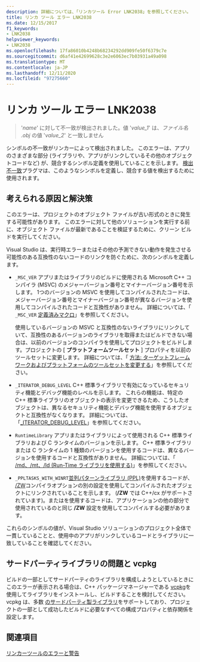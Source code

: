 ```yaml
---
description: 詳細については、「リンカツール Error LNK2038」を参照してください。
title: リンカ ツール エラー LNK2038
ms.date: 12/15/2017
f1_keywords:
- LNK2038
helpviewer_keywords:
- LNK2038
ms.openlocfilehash: 17fa86010b4248b68234292dd909fe50f6379c7e
ms.sourcegitcommit: d6af41e42699628c3e2e6063ec7b03931a49a098
ms.translationtype: MT
ms.contentlocale: ja-JP
ms.lasthandoff: 12/11/2020
ms.locfileid: "97275660"
---
```

# <a name="linker-tools-error-lnk2038"></a>リンカ ツール エラー LNK2038

> '*name*' に対して不一致が検出されました。値 '*value_1*' は、*ファイル名 .obj* の値 '*value_2*' と一致しません

シンボルの不一致がリンカーによって検出されました。 このエラーは、アプリのさまざまな部分 (ライブラリや、アプリがリンクしているその他のオブジェクトコードなど) が、競合するシンボル定義を使用していることを示します。 [検出不一致](../../preprocessor/detect-mismatch.md)プラグマは、このようなシンボルを定義し、競合する値を検出するために使用されます。

## <a name="possible-causes-and-solutions"></a>考えられる原因と解決策

このエラーは、プロジェクトのオブジェクト ファイルが古い形式のときに発生する可能性があります。 このエラーに対して他のソリューションを実行する前に、オブジェクト ファイルが最新であることを検証するために、クリーン ビルドを実行してください。

Visual Studio は、実行時エラーまたはその他の予測できない動作を発生させる可能性のある互換性のないコードのリンクを防ぐために、次のシンボルを定義します。

- `_MSC_VER` アプリまたはライブラリのビルドに使用される Microsoft C++ コンパイラ (MSVC) のメジャーバージョン番号とマイナーバージョン番号を示します。 1つのバージョンの MSVC を使用してコンパイルされたコードは、メジャーバージョン番号とマイナーバージョン番号が異なるバージョンを使用してコンパイルされたコードと互換性がありません。 詳細については、「 `_MSC_VER` [定義済みマクロ](../../preprocessor/predefined-macros.md)」を参照してください。

   使用しているバージョンの MSVC と互換性のないライブラリにリンクしていて、互換性のあるバージョンのライブラリを取得またはビルドできない場合は、以前のバージョンのコンパイラを使用してプロジェクトをビルドします。プロジェクトの [ **プラットフォームツールセット** ] プロパティを以前のツールセットに変更します。 詳細については、「 [方法: ターゲットフレームワークおよびプラットフォームのツールセットを変更する](../../build/how-to-modify-the-target-framework-and-platform-toolset.md)」を参照してください。

- `_ITERATOR_DEBUG_LEVEL` C++ 標準ライブラリで有効になっているセキュリティ機能とデバッグ機能のレベルを示します。 これらの機能は、特定の C++ 標準ライブラリのオブジェクトの表示を変更できるため、こうしたオブジェクトは、異なるセキュリティ機能とデバッグ機能を使用するオブジェクトと互換性がなくなります。 詳細については、「[_ITERATOR_DEBUG_LEVEL](../../standard-library/iterator-debug-level.md)」を参照してください。

- `RuntimeLibrary` アプリまたはライブラリによって使用される C++ 標準ライブラリおよび C ランタイムのバージョンを示します。 C++ 標準ライブラリまたは C ランタイムの 1 種類のバージョンを使用するコードは、異なるバージョンを使用するコードと互換性がありません。 詳細については、「 [/md、/mt、/ld (Run-Time ライブラリを使用する)](../../build/reference/md-mt-ld-use-run-time-library.md)」を参照してください。

- `_PPLTASKS_WITH_WINRT`[並列パターンライブラリ (PPL)](../../parallel/concrt/parallel-patterns-library-ppl.md)を使用するコードが、 [/ZW](../../build/reference/zw-windows-runtime-compilation.md)コンパイラオプションの別の設定を使用してコンパイルされたオブジェクトにリンクされていることを示します。 (**/ZW** では C++/cx がサポートされています)。またはを使用するコードは、アプリケーションの他の部分で使用されているのと同じ **/ZW** 設定を使用してコンパイルする必要があります。

これらのシンボルの値が、Visual Studio ソリューションのプロジェクト全体で一貫していることと、使用中のアプリがリンクしているコードとライブラリに一致していることを確認してください。

## <a name="third-party-library-issues-and-vcpkg"></a>サードパーティライブラリの問題と vcpkg

ビルドの一部としてサードパーティのライブラリを構成しようとしているときにこのエラーが表示される場合は、C++ パッケージマネージャーである [vcpkg](../../build/vcpkg.md)を使用してライブラリをインストールし、ビルドすることを検討してください。 vcpkg は、多数 [のサードパーティ製ライブラリ](https://github.com/Microsoft/vcpkg/tree/master/ports)をサポートしており、プロジェクトの一部として成功したビルドに必要なすべての構成プロパティと依存関係を設定します。

## <a name="see-also"></a>関連項目

[リンカーツールのエラーと警告](../../error-messages/tool-errors/linker-tools-errors-and-warnings.md)
